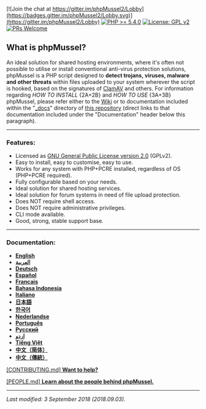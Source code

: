 [![Join the chat at https://gitter.im/phpMussel2/Lobby](https://badges.gitter.im/phpMussel2/Lobby.svg)](https://gitter.im/phpMussel2/Lobby)
[![PHP >= 5.4.0](https://img.shields.io/badge/PHP-%3E%3D%205.4.0-8892bf.svg)](https://maikuolan.github.io/Compatibility-Charts/)
[![License: GPL v2](https://img.shields.io/badge/License-GPL%20v2-blue.svg)](https://www.gnu.org/licenses/old-licenses/gpl-2.0.en.html)
[![PRs Welcome](https://img.shields.io/badge/PRs-Welcome-brightgreen.svg)](http://makeapullrequest.com)

## **What is phpMussel?**

An ideal solution for shared hosting environments, where it's often not possible to utilise or install conventional anti-virus protection solutions, phpMussel is a PHP script designed to **detect trojans, viruses, malware and other threats** within files uploaded to your system wherever the script is hooked, based on the signatures of [ClamAV](https://www.clamav.net/) and others. For information regarding *HOW TO INSTALL* {2A+2B} and *HOW TO USE* {3A+3B} phpMussel, please refer either to the [Wiki](https://github.com/phpMussel/phpMussel/wiki) or to documentation included within the "[_docs](https://github.com/phpMussel/phpMussel/tree/master/_docs)" directory of [this repository](https://github.com/phpMussel/phpMussel) (direct links to that documentation included under the "Documentation" header below this paragraph).

---

### Features:
- Licensed as [GNU General Public License version 2.0](https://github.com/phpMussel/phpMussel/blob/master/LICENSE.txt) (GPLv2).
- Easy to install, easy to customise, easy to use.
- Works for any system with PHP+PCRE installed, regardless of OS (PHP+PCRE required).
- Fully configurable based on your needs.
- Ideal solution for shared hosting services.
- Ideal solution for forum systems in need of file upload protection.
- Does NOT require shell access.
- Does NOT require administrative privileges.
- CLI mode available.
- Good, strong, stable support base.

---

### Documentation:
- **[English](https://github.com/phpMussel/phpMussel/blob/master/_docs/readme.en.md)**
- **[العربية](https://github.com/phpMussel/phpMussel/blob/master/_docs/readme.ar.md)**
- **[Deutsch](https://github.com/phpMussel/phpMussel/blob/master/_docs/readme.de.md)**
- **[Español](https://github.com/phpMussel/phpMussel/blob/master/_docs/readme.es.md)**
- **[Français](https://github.com/phpMussel/phpMussel/blob/master/_docs/readme.fr.md)**
- **[Bahasa Indonesia](https://github.com/phpMussel/phpMussel/blob/master/_docs/readme.id.md)**
- **[Italiano](https://github.com/phpMussel/phpMussel/blob/master/_docs/readme.it.md)**
- **[日本語](https://github.com/phpMussel/phpMussel/blob/master/_docs/readme.ja.md)**
- **[한국어](https://github.com/phpMussel/phpMussel/blob/master/_docs/readme.ko.md)**
- **[Nederlandse](https://github.com/phpMussel/phpMussel/blob/master/_docs/readme.nl.md)**
- **[Português](https://github.com/phpMussel/phpMussel/blob/master/_docs/readme.pt.md)**
- **[Русский](https://github.com/phpMussel/phpMussel/blob/master/_docs/readme.ru.md)**
- **[اردو](https://github.com/phpMussel/phpMussel/blob/master/_docs/readme.ur.md)**
- **[Tiếng Việt](https://github.com/phpMussel/phpMussel/blob/master/_docs/readme.vi.md)**
- **[中文（简体）](https://github.com/phpMussel/phpMussel/blob/master/_docs/readme.zh.md)**
- **[中文（傳統）](https://github.com/phpMussel/phpMussel/blob/master/_docs/readme.zh-TW.md)**

[\[CONTRIBUTING.md\] **Want to help?**](https://github.com/phpMussel/phpMussel/blob/master/CONTRIBUTING.md)

[\[PEOPLE.md\] **Learn about the people behind phpMussel.**](https://github.com/phpMussel/phpMussel/blob/master/PEOPLE.md)

---

*Last modified: 3 September 2018 (2018.09.03).*
